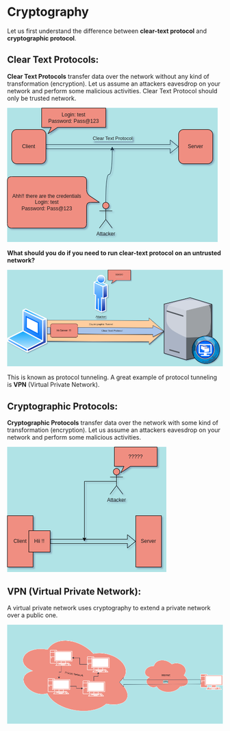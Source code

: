 # Cryptography 

Let us first understand the difference between **clear-text protocol** and
**cryptographic protocol**.

## Clear Text Protocols: 

**Clear Text Protocols** transfer data over the network without any kind of
transformation (encryption). Let us assume an attackers eavesdrop on
your network and perform some malicious activities. Clear Text Protocol
should only be trusted network.

![Clear Text Protocol](img/clear-text-protocol.png "Clear-Text Protocol")

**What should you do if you need to run clear-text protocol on an
untrusted network?**

![Wrap](img/wrap.png "Wrap the clear text protocol")

This is known as protocol tunneling. A great example of protocol
tunneling is **VPN** (Virtual Private Network).

## Cryptographic Protocols:

**Cryptographic Protocols** transfer data over the network with some kind of
transformation (encryption). Let us assume an attackers eavesdrop on
your network and perform some malicious activities.

![Cryptographic Protocol](img/cryptographic-protocol.png "Cryptographic Protocol")

## VPN (Virtual Private Network): 

A virtual private network uses cryptography to extend a private network
over a public one.

![VPN Extension](img/vpn-extension.png "VPN")



